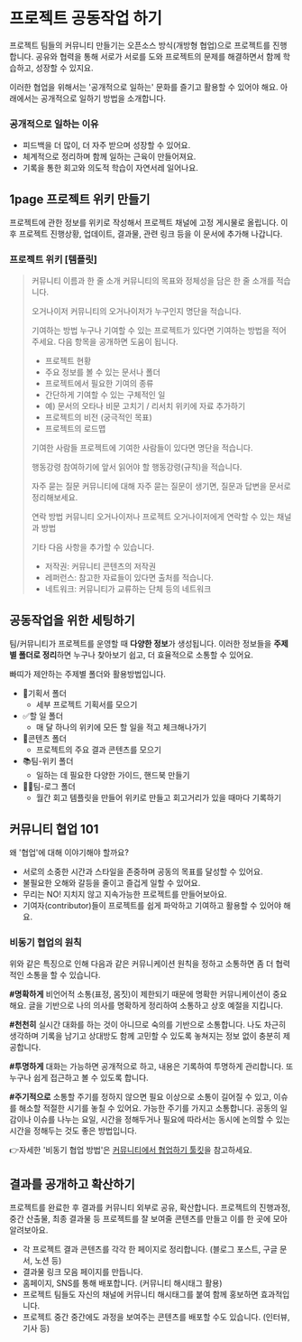 # 프로젝트 공동작업 하기
프로젝트 팀들의 커뮤니티 만들기는 오픈소스 방식(개방형 협업)으로 프로젝트를 진행합니다. 공유와 협력을 통해 서로가 서로를 도와 프로젝트의 문제를 해결하면서 함께 학습하고, 성장할 수 있지요. 

이러한 협업을 위해서는 '공개적으로 일하는' 문화를 즐기고 활용할 수 있어야 해요. 아래에서는 공개적으로 일하기 방법을 소개합니다.

### 공개적으로 일하는 이유
* 피드백을 더 많이, 더 자주 받으며 성장할 수 있어요.
* 체계적으로 정리하며 함께 일하는 근육이 만들어져요.
* 기록을 통한 회고와 의도적 학습이 자연서레 일어나요.


## 1page 프로젝트 위키 만들기
프로젝트에 관한 정보를 위키로 작성해서 프로젝트 채널에 고정 게시물로 올립니다. 이후 프로젝트 진행상황, 업데이트, 결과물, 관련 링크 등을 이 문서에 추가해 나갑니다.

### 프로젝트 위키 [템플릿]
> 커뮤니티 이름과 한 줄 소개
> 커뮤니티의 목표와 정체성을 담은 한 줄 소개를 적습니다.
> 
> 오거나이저 
> 커뮤니티의 오거나이저가 누구인지 명단을 적습니다.
> 
> 기여하는 방법
> 누구나 기여할 수 있는 프로젝트가 있다면 기여하는 방법을 적어주세요. 다음 항목을 공개하면 도움이 됩니다.
> 
> * 프로젝트 현황 
> * 주요 정보를 볼 수 있는 문서나 폴더 
> * 프로젝트에서 필요한 기여의 종류
> * 간단하게 기여할 수 있는 구체적인 일
> * 예) 문서의 오타나 비문 고치기 / 리서치 위키에 자료 추가하기
> * 프로젝트의 비전 (궁극적인 목표)
> * 프로젝트의 로드맵
> 
> 기여한 사람들
> 프로젝트에 기여한 사람들이 있다면 명단을 적습니다.
> 
> 행동강령
> 참여하기에 앞서 읽어야 할 행동강령(규칙)을 적습니다.
> 
> 자주 묻는 질문
> 커뮤니티에 대해 자주 묻는 질문이 생기면, 질문과 답변을 문서로 정리해보세요. 
> 
> 
> 연락 방법
> 커뮤니티 오거나이저나 프로젝트 오거나이저에게 연락할 수 있는 채널과 방법
> 
> 기타
> 다음 사항을 추가할 수 있습니다.
> * 저작권: 커뮤니티 콘텐츠의 저작권
> * 레퍼런스: 참고한 자료들이 있다면 출처를 적습니다. 
> * 네트워크: 커뮤니티가 교류하는 단체 등의 네트워크
> 

## 공동작업을 위한 세팅하기

팀/커뮤니티가 프로젝트를 운영할 때 **다양한 정보**가 생성됩니다. 이러한 정보들을  **주제별 폴더로 정리**하면 누구나 찾아보기 쉽고, 더 효율적으로 소통할 수 있어요. 

빠띠가 제안하는 주제별 폴더와 활용방법입니다.

* 📝기획서 폴더
    * 세부 프로젝트 기획서를 모으기
* ✅할 일 폴더
    * 매 달 하나의 위키에 모든 할 일을 적고 체크해나가기 
* 🎦콘텐츠 폴더 
    * 프로젝트의 주요 결과 콘텐츠를 모으기
* 📚팀-위키 폴더 
    * 일하는 데 필요한 다양한 가이드, 핸드북 만들기
* ✍🏻팀-로그 폴더 
    * 월간 회고 템플릿을 만들어 위키로 만들고 회고거리가 있을 때마다 기록하기


## 커뮤니티 협업 101

왜 '협업'에 대해 이야기해야 할까요?
* 서로의 소중한 시간과 스타일을 존중하며 공동의 목표를 달성할 수 있어요.
* 불필요한 오해와 갈등을 줄이고 즐겁게 일할 수 있어요.
* 무리는 NO! 지치지 않고 지속가능한 프로젝트를 만들어보아요.
* 기여자(contributor)들이 프로젝트를 쉽게 파악하고 기여하고 활용할 수 있어야 해요.

### 비동기 협업의 원칙
위와 같은 특징으로 인해 다음과 같은 커뮤니케이션 원칙을 정하고 소통하면 좀 더 협력적인 소통을 할 수 있습니다.

**#명확하게**
비언어적 소통(표정, 몸짓)이 제한되기 때문에 명확한 커뮤니케이션이 중요해요. 글을 기반으로 나의 의사를 명확하게 정리하여 소통하고 상호 예절을 지킵니다.

**#천천히**
실시간 대화를 하는 것이 아니므로 숙의를 기반으로 소통합니다. 나도 차근히 생각하며 기록을 남기고 상대방도 함께 고민할 수 있도록 놓쳐지는 정보 없이 충분히 제공합니다.

**#투명하게**
대화는 가능하면 공개적으로 하고, 내용은 기록하여 투명하게 관리합니다. 또 누구나 쉽게 접근하고 볼 수 있도록 합니다.

**#주기적으로**
소통할 주기를 정하지 않으면 필요 이상으로 소통이 길어질 수 있고, 이슈를 해소할 적절한 시기를 놓칠 수 있어요. 가능한 주기를 가지고 소통합니다. 공동의 일감이나 이슈를 나누는 요일, 시간을 정해두거나 필요에 따라서는 동시에 논의할 수 있는 시간을 정해두는 것도 좋은 방법입니다.

👉자세한 '비동기 협업 방법'은 [커뮤니티에서 협업하기 툴킷](https://toolkit.parti.coop/community/co-work.html#%EB%8F%84%EC%9B%80%EC%9D%B4-%EB%90%98%EB%8A%94-%EB%B0%A9%EB%B2%95%EB%93%A4)을 참고하세요.


## 결과를 공개하고 확산하기 
프로젝트를 완료한 후 결과를 커뮤니티 외부로 공유, 확산합니다. 프로젝트의 진행과정, 중간 산출물, 최종 결과물 등 프로젝트를 잘 보여줄 콘텐츠를 만들고 이를 한 곳에 모아 알려보아요.

* 각 프로젝트 결과 콘텐츠를 각각 한 페이지로 정리합니다. (블로그 포스트, 구글 문서, 노션 등)
* 결과물 링크 모음 페이지를 만듭니다. 
* 홈페이지, SNS를 통해 배포합니다. (커뮤니티 해시태그 활용)
* 프로젝트 팀들도 자신의 채널에 커뮤니티 해시태그를 붙여 함께 홍보하면 효과적입니다.
* 프로젝트 중간 중간에도 과정을 보여주는 콘텐츠를 배포할 수도 있습니다. (인터뷰, 기사 등) 
